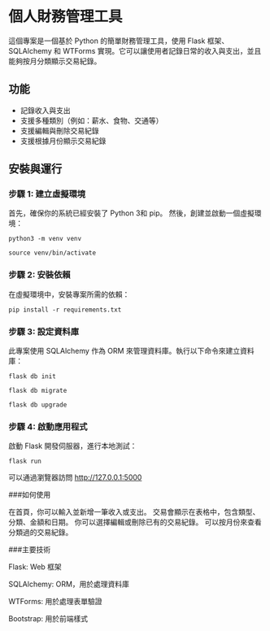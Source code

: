 # 個人財務管理工具

這個專案是一個基於 Python 的簡單財務管理工具，使用 Flask 框架、SQLAlchemy 和 WTForms 實現。它可以讓使用者記錄日常的收入與支出，並且能夠按月分類顯示交易紀錄。

## 功能

- 記錄收入與支出
- 支援多種類別（例如：薪水、食物、交通等）
- 支援編輯與刪除交易紀錄
- 支援根據月份顯示交易紀錄

## 安裝與運行

### 步驟 1: 建立虛擬環境
首先，確保你的系統已經安裝了 Python 3和 pip。
然後，創建並啟動一個虛擬環境：  

`python3 -m venv venv`  

`source venv/bin/activate`

### 步驟 2: 安裝依賴
在虛擬環境中，安裝專案所需的依賴：  

`pip install -r requirements.txt`

### 步驟 3: 設定資料庫
此專案使用 SQLAlchemy 作為 ORM 來管理資料庫。執行以下命令來建立資料庫：  

`flask db init`  

`flask db migrate`  

`flask db upgrade`

### 步驟 4: 啟動應用程式
啟動 Flask 開發伺服器，進行本地測試：  

`flask run`

可以通過瀏覽器訪問 http://127.0.0.1:5000


###如何使用

在首頁，你可以輸入並新增一筆收入或支出。
交易會顯示在表格中，包含類型、分類、金額和日期。
你可以選擇編輯或刪除已有的交易紀錄。
可以按月份來查看分類過的交易紀錄。

###主要技術

Flask: Web 框架  

SQLAlchemy: ORM，用於處理資料庫  

WTForms: 用於處理表單驗證  

Bootstrap: 用於前端樣式
